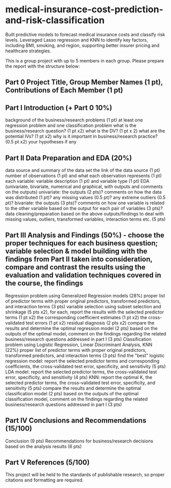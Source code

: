 # medical-insurance-cost-prediction-and-risk-classification
Built predictive models to forecast medical insurance costs and classify risk levels. Leveraged Lasso regression and KNN to identify key factors, including BMI, smoking, and region, supporting better insurer pricing and healthcare strategies.

This is a group project with up to 5 members in each group. Please prepare the report with the structure below:

## Part 0 Project Title, Group Member Names (1 pt), Contributions of Each Member (1 pt)
## Part I Introduction (+ Part 0 10%)
background of the business/research problems (1 pt)
at least one regression problem and one classification problem
what is the business/research question? (1 pt x2)
what is the DV? (1 pt x 2)
what are the potential IVs? (1 pt x2)
why is it important in business/research practice? (0.5 pt x2)
your hypotheses if any
## Part II Data Preparation and EDA (20%)
data source and summary of the data set 
the link of the data source (1 pt)
number of observations (1 pt)  and what each observation represents (1 pt)
each variable: variable description (1 pt) and variable type (1 pt)
EDA (univariate, bivariate, numerical and graphical, with outputs and comments on the outputs)
univariate: the outputs (2 pts)? comments on how the data was distributed (1 pt)? any missing values (0.5 pt)? any extreme outliers (0.5 pt)?
bivariate: the outputs (3 pts)? comments on how one variable is related to the other variable based on the output for each pair of variables (3 pts)?
data cleaning/preparation based on the above outputs/findings to deal with missing values, outliers, transformed variables, interaction terms etc. (5 pts)
## Part III Analysis and Findings (50%) - choose the proper techniques for each business question; variable selection & model building with the findings from Part II taken into consideration, compare and contrast the results using the evaluation and validation techniques covered in the course, the findings
Regression problem using Generalized Regression models (28%)
proper list of predictor terms with proper original predictors, transformed predictors, and interaction terms (3 pts)
variable selection using subset selection and shrinkage (5 pts x2), for each, report the results with
the selected predictor terms (1 pt x2)
the corresponding coefficient estimates (1 pt x2)
the cross-validated test errors (1 pt x2)
residual diagnosis (2 pts x2)
compare the results and determine the optimal regression model (2 pts)
based on the outputs of the optimal model, comment on the findings regarding the related business/research questions addressed in part I (3 pts)
Classification problem using Logistic Regression, Linear Discriminant Analysis, KNN (22%)
proper list of predictor terms with proper original predictors, transformed predictors, and interaction terms (3 pts)
find the "best"
logistic regression model: report the selected predictor terms and corresponding coefficients, the cross-validated test error, specificity, and sensitivity (5 pts)
LDA model: report the selected predictor terms, the cross-validated test error, specificity, and sensitivity (4 pts)
KNN: report the optimal K, the selected predictor terms, the cross-validated test error, specificity, and sensitivity (5 pts)
compare the results and determine the optimal classification model (2 pts)
based on the outputs of the optimal classification model, comment on the findings regarding the related business/research questions addressed in part I (3 pts)
## Part IV Conclusions and Recommendations (15/100)
Conclusion (9 pts)
Recommendations for business/research decisions based on the analysis results (6 pts)
## Part V References (5/100)
This project will be held to the standards of publishable research, so proper citations and formatting are required.
